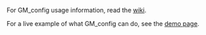 For GM_config usage information, read the [wiki](https://github.com/sizzlemctwizzle/GM_config/wiki/).

For a live example of what GM_config can do, see the [demo page](http://sizzlemctwizzle.github.io/GM_config/).
